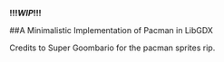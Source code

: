 **!!!_WIP_!!!**

##A Minimalistic Implementation of Pacman in LibGDX

Credits to Super Goombario for the pacman sprites rip.
